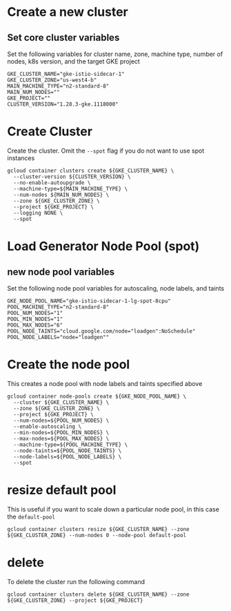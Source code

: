 # Create a new cluster

## Set core cluster variables

Set the following variables for cluster name, zone, machine type, number of nodes, k8s version, and the target GKE project
```
GKE_CLUSTER_NAME="gke-istio-sidecar-1"
GKE_CLUSTER_ZONE="us-west4-b"
MAIN_MACHINE_TYPE="n2-standard-8"
MAIN_NUM_NODES=""
GKE_PROJECT=""
CLUSTER_VERSION="1.28.3-gke.1118000"
```

# Create Cluster

Create the cluster. Omit the `--spot` flag if you do not want to use spot instances
```
gcloud container clusters create ${GKE_CLUSTER_NAME} \
  --cluster-version ${CLUSTER_VERSION} \
  --no-enable-autoupgrade \
  --machine-type=${MAIN_MACHINE_TYPE} \
  --num-nodes ${MAIN_NUM_NODES} \
  --zone ${GKE_CLUSTER_ZONE} \
  --project ${GKE_PROJECT} \
  --logging NONE \
  --spot
```

# Load Generator Node Pool (spot)

## new node pool variables

Set the following node pool variables for autoscaling, node labels, and taints
```
GKE_NODE_POOL_NAME="gke-istio-sidecar-1-lg-spot-8cpu"
POOL_MACHINE_TYPE="n2-standard-8"
POOL_NUM_NODES="1"
POOL_MIN_NODES="1"
POOL_MAX_NODES="6"
POOL_NODE_TAINTS="cloud.google.com/node="loadgen":NoSchedule"
POOL_NODE_LABELS="node="loadgen""
```

# Create the node pool

This creates a node pool with node labels and taints specified above
```
gcloud container node-pools create ${GKE_NODE_POOL_NAME} \
  --cluster ${GKE_CLUSTER_NAME} \
  --zone ${GKE_CLUSTER_ZONE} \
  --project ${GKE_PROJECT} \
  --num-nodes=${POOL_NUM_NODES} \
  --enable-autoscaling \
  --min-nodes=${POOL_MIN_NODES} \
  --max-nodes=${POOL_MAX_NODES} \
  --machine-type=${POOL_MACHINE_TYPE} \
  --node-taints=${POOL_NODE_TAINTS} \
  --node-labels=${POOL_NODE_LABELS} \
  --spot
```

# resize default pool

This is useful if you want to scale down a particular node pool, in this case the `default-pool`
```
gcloud container clusters resize ${GKE_CLUSTER_NAME} --zone ${GKE_CLUSTER_ZONE} --num-nodes 0 --node-pool default-pool
```

# delete

To delete the cluster run the following command
```
gcloud container clusters delete ${GKE_CLUSTER_NAME} --zone ${GKE_CLUSTER_ZONE} --project ${GKE_PROJECT}
```